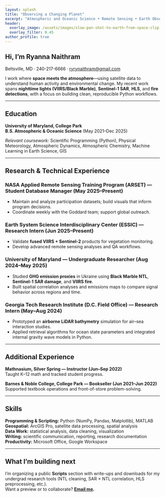 ```yaml
---
layout: splash
title: "Observing a Changing Planet"
excerpt: "Atmospheric and Oceanic Science • Remote Sensing • Earth Observation"
header:
  overlay_image: /assets/images/slow-pan-shot-to-earth-from-space-clip-contains-earth-space-florida-bahamas-caribbean-cuba-sun-planet-atmosphere-ocean-images-from-nasa_roeaggdol__F0006.png
  overlay_filter: 0.45
author_profile: true
---
```



## Hi, I’m Ryanna Naithram

Beltsville, MD · 240-217-6666 · [ryrynaithram@gmail.com](mailto:ryrynaithram@gmail.com)

I work where **space meets the atmosphere**—using satellite data to understand human activity and environmental change. My recent work spans **nighttime lights (VIIRS/Black Marble)**, **Sentinel-1 SAR**, **HLS**, and **fire detections**, with a focus on building clean, reproducible Python workflows.

---

## Education

**University of Maryland, College Park**  
**B.S. Atmospheric & Oceanic Science** (May 2021–Dec 2025)

*Relevant coursework:* Scientific Programming (Python), Physical Meteorology, Atmospheric Dynamics, Atmospheric Chemistry, Machine Learning in Earth Science, GIS

---

## Research & Technical Experience

### NASA Applied Remote Sensing Training Program (ARSET) — Student Database Manager (May 2025–Present)
- Maintain and analyze participation datasets; build visuals that inform program decisions.  
- Coordinate weekly with the Goddard team; support global outreach.

### Earth System Science Interdisciplinary Center (ESSIC) — Research Intern (Jun 2025–Present)
- Validate **fused VIIRS + Sentinel-2** products for vegetation monitoring.  
- Develop advanced remote sensing analyses and QA workflows.

### University of Maryland — Undergraduate Researcher (Aug 2024–May 2025)
- Studied **GHG emission proxies** in Ukraine using **Black Marble NTL**, **Sentinel-1 SAR damage**, and **VIIRS fire**.  
- Built spatial correlation analyses and emissions maps to compare signal behavior across regions and time.

### Georgia Tech Research Institute (D.C. Field Office) — Research Intern (May–Aug 2024)
- Prototyped an **airborne LiDAR bathymetry** simulation for air–sea interaction studies.  
- Applied retrieval algorithms for ocean state parameters and integrated internal gravity wave models in Python.

---

## Additional Experience

**Mathnasium, Silver Spring — Instructor (Jun–Sep 2022)**  
Taught K–12 math and tracked student progress.

**Barnes & Noble College, College Park — Bookseller (Jun 2021–Jun 2022)**  
Supported textbook operations and front-of-store problem-solving.

---

## Skills

**Programming & Scripting:** Python (NumPy, Pandas, Matplotlib), MATLAB  
**Geospatial:** ArcGIS Pro, satellite data processing, spatial analysis  
**Data Work:** statistical analysis, data cleaning, visualization  
**Writing:** scientific communication, reporting, research documentation  
**Productivity:** Microsoft Office, Google Workspace

---

## What I’m building next

I’m organizing a public **Scripts** section with write-ups and downloads for my undergrad research tools (NTL cleaning, SAR × NTL correlation, HLS preprocessing, etc.).  
Want a preview or to collaborate? **[Email me](mailto:ryrynaithram@gmail.com).**
